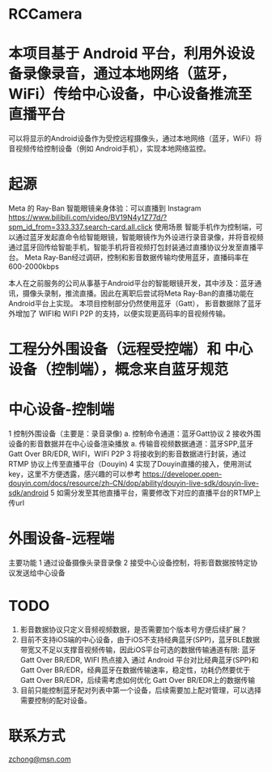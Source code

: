 # RCCamera
# 本项目基于 Android 平台，利用外设设备录像录音，通过本地网络（蓝牙，WiFi）传给中心设备，中心设备推流至直播平台
可以将显示的Android设备作为受控远程摄像头，通过本地网络（蓝牙，WiFi）将音视频传给控制设备（例如 Android手机），实现本地网络监控。

# 起源
Meta 的 Ray-Ban 智能眼镜亲身体验：可以直播到 Instagram
https://www.bilibili.com/video/BV19N4y1Z77d/?spm_id_from=333.337.search-card.all.click
使用场景
智能手机作为控制端，可以通过蓝牙发起直命令给智能眼镜，智能眼镜作为外设进行录音录像，并将音视频通过蓝牙回传给智能手机，智能手机将音视频打包封装通过直播协议分发至直播平台。
Meta Ray-Ban经过调研，控制和影音数据传输均使用蓝牙，直播码率在600-2000kbps

本人在之前服务的公司从事基于Android平台的智能眼镜开发，其中涉及：蓝牙通讯，摄像头录制，推流直播。因此在离职后尝试将Meta Ray-Ban的直播功能在Android平台上实现。
本项目控制部分仍然使用蓝牙（Gatt）， 影音数据除了蓝牙外增加了 WIFI和 WIFI P2P 的支持，以便实现更高码率的音视频传输。

# 工程分外围设备（远程受控端）和 中心设备（控制端），概念来自蓝牙规范
# 中心设备-控制端
1 控制外围设备（主要是：录音录像)
    a. 控制命令通道：蓝牙Gatt协议
2 接收外围设备的影音数据并在中心设备渲染播放
    a. 传输音视频数据通道：蓝牙SPP,蓝牙 Gatt Over BR/EDR, WIFI，WIFI P2P
3 将接收到的影音数据进行封装，通过RTMP 协议上传至直播平台（Douyin)
4 实现了Douyin直播的接入，使用测试key，这里不方便透露，感兴趣的可以参考
https://developer.open-douyin.com/docs/resource/zh-CN/dop/ability/douyin-live-sdk/douyin-live-sdk/android
5 如需分发至其他直播平台，需要修改下对应的直播平台的RTMP上传url

# 外围设备-远程端
主要功能
1 通过设备摄像头录音录像
2 接受中心设备控制，将影音数据按特定协议发送给中心设备

# TODO
1. 影音数据协议只定义音频视频数据，是否需要加个版本号方便后续扩展？
2. 目前不支持iOS端的中心设备，由于iOS不支持经典蓝牙(SPP)，蓝牙BLE数据带宽又不足以支撑音视频传输，因此iOS平台可选的数据传输通道有限: 蓝牙 Gatt Over BR/EDR, WIFI 热点接入
通过 Android 平台对比经典蓝牙(SPP)和Gatt Over BR/EDR，经典蓝牙在数据传输速率，稳定性，功耗仍然要优于Gatt Over BR/EDR，后续需考虑如何优化 Gatt Over BR/EDR上的数据传输
3. 目前只能控制蓝牙配对列表中第一个设备，后续需要加上配对管理，可以选择需要控制的配对设备。

# 联系方式
zchong@msn.com



